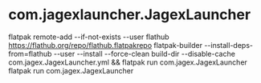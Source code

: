 # com.jagexlauncher.JagexLauncher

flatpak remote-add --if-not-exists --user flathub https://flathub.org/repo/flathub.flatpakrepo
flatpak-builder --install-deps-from=flathub --user --install --force-clean build-dir --disable-cache com.jagex.JagexLauncher.yml && flatpak run com.jagex.JagexLauncher
flatpak run com.jagex.JagexLauncher
